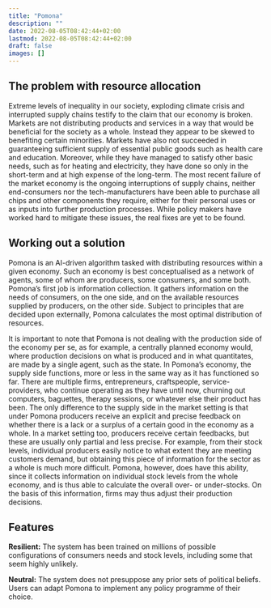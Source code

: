 ```yaml
---
title: "Pomona"
description: ""
date: 2022-08-05T08:42:44+02:00
lastmod: 2022-08-05T08:42:44+02:00
draft: false
images: []
---
```


## The problem with resource allocation

Extreme levels of inequality in our society, exploding climate crisis and interrupted supply chains testify to the claim that our economy is broken.  Markets are not distributing products and services in a way that would be beneficial for the society as a whole. Instead they appear to be skewed to benefiting certain minorities. Markets have also not succeeded in guaranteeing sufficient supply of essential public goods such as health care and education. Moreover, while they have managed to satisfy other basic needs, such as for heating and electricity, they have done so only in the short-term and at high expense of the long-term. The most recent failure of the market economy is the ongoing interruptions of supply chains, neither end-consumers nor the tech-manufacturers have been able to purchase all chips and other components they require, either for their personal uses or as inputs into further production processes. While policy makers have worked hard to mitigate these issues, the real fixes are yet to be found.

## Working out a solution

Pomona is an AI-driven algorithm tasked with distributing resources within a given economy. Such an economy is best conceptualised as a network of agents, some of whom are producers, some consumers, and some both. Pomona’s first job is information collection. It gathers information on the needs of consumers, on the one side, and on the available resources supplied by producers, on the other side. Subject to principles that are decided upon externally, Pomona calculates the most optimal distribution of resources.

It is important to note that Pomona is not dealing with the production side of the economy per se, as for example, a centrally planned economy would, where production decisions on what is produced and in what quantitates, are made by a single agent, such as the state. In Pomona’s economy, the supply side functions, more or less in the same way as it has functioned so far. There are multiple firms, entrepreneurs,  craftspeople, service-providers, who continue operating as they have until now, churning out computers, baguettes, therapy sessions, or whatever else their product has been. The only difference to the supply side in the market setting is that under Pomona producers receive an explicit and precise feedback on whether there is a lack or a surplus of a certain good in the economy as a whole. In a market setting too, producers receive certain feedbacks, but these are usually only partial and less precise. For example, from their stock levels, individual producers easily notice to what extent they are meeting customers demand, but obtaining this piece of information for the sector as a whole is much more difficult. Pomona, however, does have this ability, since it collects information on individual stock levels from the whole economy, and is thus able to calculate the overall over- or under-stocks. On the basis of this information, firms may thus adjust their production decisions.

## Features

**Resilient:** The system has been trained on millions of possible configurations of consumers needs and stock levels, including some that seem highly unlikely.

**Neutral:** The system does not presuppose any prior sets of political beliefs. Users can adapt Pomona to implement any policy programme of their choice.
